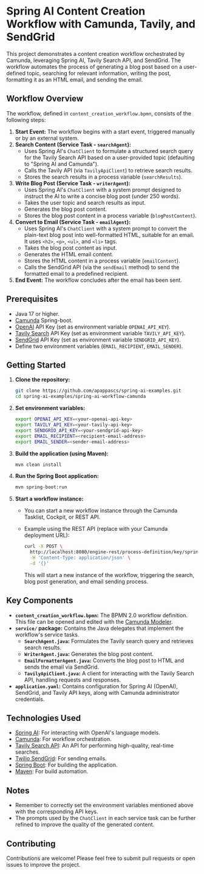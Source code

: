 # Spring AI Content Creation Workflow with Camunda, Tavily, and SendGrid

This project demonstrates a content creation workflow orchestrated by Camunda, leveraging Spring AI, Tavily Search API, and SendGrid. The workflow automates the process of generating a blog post based on a user-defined topic, searching for relevant information, writing the post, formatting it as an HTML email, and sending the email.

## Workflow Overview

The workflow, defined in `content_creation_workflow.bpmn`, consists of the following steps:

1.  **Start Event:** The workflow begins with a start event, triggered manually or by an external system.
2.  **Search Content (Service Task - `searchAgent`):**
    *   Uses Spring AI's `ChatClient` to formulate a structured search query for the Tavily Search API based on a user-provided topic (defaulting to "Spring AI and Camunda").
    *   Calls the Tavily API (via `TavilyApiClient`) to retrieve search results.
    *   Stores the search results in a process variable (`searchResults`).
3.  **Write Blog Post (Service Task - `writerAgent`):**
    *   Uses Spring AI's `ChatClient` with a system prompt designed to instruct the AI to write a concise blog post (under 250 words).
    *   Takes the user topic and search results as input.
    *   Generates the blog post content.
    *   Stores the blog post content in a process variable (`blogPostContent`).
4.  **Convert to Email (Service Task - `emailAgent`):**
    *   Uses Spring AI's `ChatClient` with a system prompt to convert the plain-text blog post into well-formatted HTML, suitable for an email. It uses `<h2>`, `<p>`, `<ul>`, and `<li>` tags.
    *   Takes the blog post content as input.
    *   Generates the HTML email content.
    *   Stores the HTML content in a process variable (`emailContent`).
    *   Calls the SendGrid API (via the `sendEmail` method) to send the formatted email to a predefined recipient.
5.  **End Event:** The workflow concludes after the email has been sent.

## Prerequisites

*   Java 17 or higher.
*   [Camunda](https://docs.camunda.org/get-started/spring-boot/) Spring-boot.
*   [OpenAI](https://platform.openai.com/) API Key (set as environment variable `OPENAI_API_KEY`).
*   [Tavily Search](https://tavily.com/) API Key (set as environment variable `TAVILY_API_KEY`).
*   [SendGrid](https://github.com/sendgrid/sendgrid-java/) API Key (set as environment variable `SENDGRID_API_KEY`).
*   Define two environment variables (`EMAIL_RECIPIENT`, `EMAIL_SENDER`).

## Getting Started

1.  **Clone the repository:**

    ```bash
    git clone https://github.com/apappascs/spring-ai-examples.git
    cd spring-ai-examples/spring-ai-workflow-camunda
    ```

2.  **Set environment variables:**

    ```bash
    export OPENAI_API_KEY=<your-openai-api-key>
    export TAVILY_API_KEY=<your-tavily-api-key>
    export SENDGRID_API_KEY=<your-sendgrid-api-key>
    export EMAIL_RECIPIENT=<recipient-email-address>
    export EMAIL_SENDER=<sender-email-address>
    ```

3.  **Build the application (using Maven):**

    ```bash
    mvn clean install
    ```

5.  **Run the Spring Boot application:**

    ```bash
    mvn spring-boot:run
    ```

6.  **Start a workflow instance:**

    *   You can start a new workflow instance through the Camunda Tasklist, Cockpit, or REST API.
    *   Example using the REST API (replace with your Camunda deployment URL):

        ```bash
        curl -X POST \
          http://localhost:8080/engine-rest/process-definition/key/spring-ai-workflow-camunda-process/start \
          -H 'Content-Type: application/json' \
          -d '{}'
        ```

        This will start a new instance of the workflow, triggering the search, blog post generation, and email sending process.

## Key Components

*   **`content_creation_workflow.bpmn`:** The BPMN 2.0 workflow definition.  This file can be opened and edited with the [Camunda Modeler](https://camunda.com/download/modeler/).
*   **`service/` package:** Contains the Java delegates that implement the workflow's service tasks.
    *   **`SearchAgent.java`:** Formulates the Tavily search query and retrieves search results.
    *   **`WriterAgent.java`:** Generates the blog post content.
    *   **`EmailFormatterAgent.java`:** Converts the blog post to HTML and sends the email via SendGrid.
    *   **`TavilyApiClient.java`:** A client for interacting with the Tavily Search API, handling requests and responses.
*   **`application.yaml`:** Contains configuration for Spring AI (OpenAI), SendGrid, and Tavily API keys, along with Camunda administrator credentials.

## Technologies Used

*   [Spring AI](https://docs.spring.io/spring-ai/reference/): For interacting with OpenAI's language models.
*   [Camunda](https://camunda.com/platform/): For workflow orchestration.
*   [Tavily Search API](https://tavily.com/): An API for performing high-quality, real-time searches.
*   [Twilio SendGrid](https://sendgrid.com/): For sending emails.
*   [Spring Boot](https://spring.io/projects/spring-boot): For building the application.
*   [Maven](https://maven.apache.org/): For build automation.

## Notes

*   Remember to correctly set the environment variables mentioned above with the corresponding API keys.
*   The prompts used by the `ChatClient` in each service task can be further refined to improve the quality of the generated content.

## Contributing

Contributions are welcome! Please feel free to submit pull requests or open issues to improve the project.